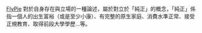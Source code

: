 [FlyPie](#FlyPie) 對於自身存在與立場的一種論述，屬於對立於「純正」的概念，「純正」係指一個人的出生富裕（或是至少小康）、有完整的原生家庭、消費水準正常、接受正規教育、取得前段大學學歷...等。